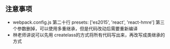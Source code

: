 ## 注意事项
- webpack.config.js 第二十行 presets: ['es2015', 'react', 'react-hmre'] 第三个参数删掉，可以使用多重继承，但是代码改动后需要重新编译
- 林老师讲说可以先用 createlass的方式将所有代码写出来，再改写成类继承的方式
